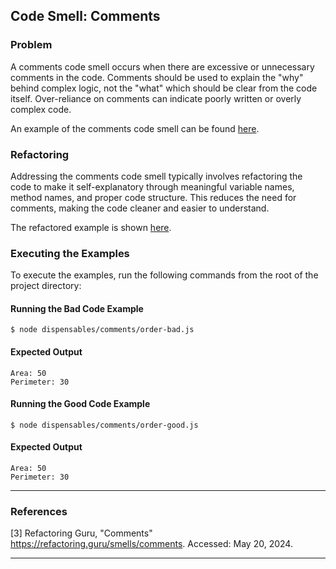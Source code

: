 ## Code Smell: Comments

### Problem

A comments code smell occurs when there are excessive or unnecessary comments in the code. Comments should be used to explain the "why" behind complex logic, not the "what" which should be clear from the code itself. Over-reliance on comments can indicate poorly written or overly complex code.

An example of the comments code smell can be found [here]().

### Refactoring

Addressing the comments code smell typically involves refactoring the code to make it self-explanatory through meaningful variable names, method names, and proper code structure. This reduces the need for comments, making the code cleaner and easier to understand.

The refactored example is shown [here]().

### Executing the Examples

To execute the examples, run the following commands from the root of the project directory:

#### Running the Bad Code Example

```
$ node dispensables/comments/order-bad.js
```

#### Expected Output

```
Area: 50
Perimeter: 30
```

#### Running the Good Code Example

```
$ node dispensables/comments/order-good.js
```

#### Expected Output

```
Area: 50
Perimeter: 30
```

---

### References

[3] Refactoring Guru, "Comments" https://refactoring.guru/smells/comments. Accessed: May 20, 2024.

---
